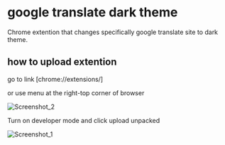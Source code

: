 # google translate dark theme
Chrome extention that changes specifically google translate site to dark theme.



##  how to upload extention
go to link [chrome://extensions/]

or use menu at the right-top corner of browser

![Screenshot_2](https://github.com/dot-fot/google-translate-dark-theme/assets/117750856/02d168a5-7050-4641-bcff-225e8e8ece58)


Turn on developer mode and click upload unpacked

![Screenshot_1](https://github.com/dot-fot/google-translate-dark-theme/assets/117750856/49b24976-9e17-4c86-bd98-3f382d380ee7)

